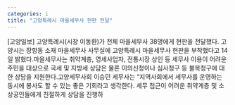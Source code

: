 ```yaml
---
categories: i
title: "고양특례시 마을세무사 현판 전달"
---
```

[고양일보] 고양특례시(시장 이동환)가 전체 마을세무사 38명에게 현판을 전달했다. 고양시는 장항동 소재 마을세무사 사무실에 고양특례시 마을세무사 현판을 부착했다고 14일 밝혔다.마을세무사는 취약계층, 영세사업자, 전통시장 상인 등 세무사 이용이 어려운 주민을 대상으로 국세 및 지방세 상담은 물론 이의신청이나 심사청구 등 불복청구에 대한 상담을 지원한다.고양세무사회 이승민 세무사는 “지역사회에서 세무사를 운영하는 동시에 봉사도 할 수 있는 좋은 기회라고 생각한다. 세무 접근이 어려운 취약계층 및 소상공인들에게 친절하게 상담을 진행하